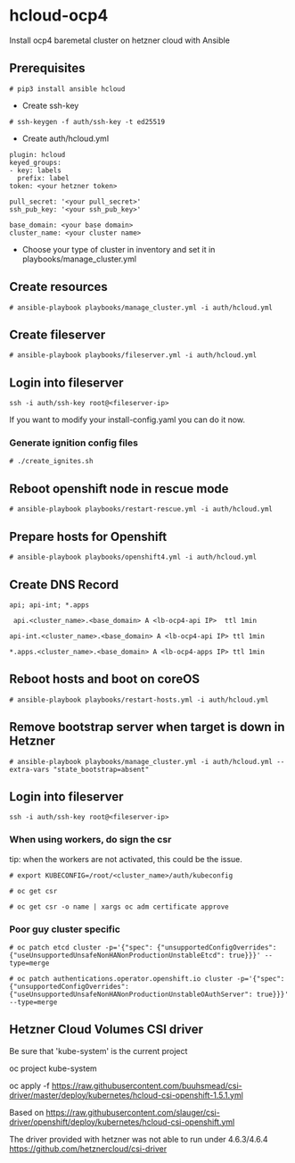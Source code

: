 # hcloud-ocp4

Install ocp4 baremetal cluster on hetzner cloud with Ansible

## Prerequisites

```# pip3 install ansible hcloud ```

- Create ssh-key

```# ssh-keygen -f auth/ssh-key -t ed25519 ```

- Create auth/hcloud.yml

```
plugin: hcloud
keyed_groups:
- key: labels
  prefix: label
token: <your hetzner token>

pull_secret: '<your pull_secret>'
ssh_pub_key: '<your ssh_pub_key>'

base_domain: <your base domain>
cluster_name: <your cluster name>
```

- Choose your type of cluster in inventory and set it in playbooks/manage_cluster.yml

## Create resources

```# ansible-playbook playbooks/manage_cluster.yml -i auth/hcloud.yml ```

## Create fileserver

```# ansible-playbook playbooks/fileserver.yml -i auth/hcloud.yml ```

## Login into fileserver

``` ssh -i auth/ssh-key root@<fileserver-ip> ```

If you want to modify your install-config.yaml you can do it now.

### Generate ignition config files

```# ./create_ignites.sh ```

## Reboot openshift node in rescue mode

```# ansible-playbook playbooks/restart-rescue.yml -i auth/hcloud.yml ```

## Prepare hosts for Openshift

```# ansible-playbook playbooks/openshift4.yml -i auth/hcloud.yml ```

## Create DNS Record

```api; api-int; *.apps ```

``` api.<cluster_name>.<base_domain> A <lb-ocp4-api IP>  ttl 1min```

``` api-int.<cluster_name>.<base_domain> A <lb-ocp4-api IP> ttl 1min ```

``` *.apps.<cluster_name>.<base_domain> A <lb-ocp4-apps IP> ttl 1min ```

## Reboot hosts and boot on coreOS

```# ansible-playbook playbooks/restart-hosts.yml -i auth/hcloud.yml ```

## Remove bootstrap server when target is down in Hetzner

```# ansible-playbook playbooks/manage_cluster.yml -i auth/hcloud.yml --extra-vars "state_bootstrap=absent" ```

## Login into fileserver

``` ssh -i auth/ssh-key root@<fileserver-ip> ```

### When using workers, do sign the csr
tip: when the workers are not activated, this could be the issue.


``` # export KUBECONFIG=/root/<cluster_name>/auth/kubeconfig ```

``` # oc get csr ```

``` # oc get csr -o name | xargs oc adm certificate approve ```

### Poor guy cluster specific

``` # oc patch etcd cluster -p='{"spec": {"unsupportedConfigOverrides": {"useUnsupportedUnsafeNonHANonProductionUnstableEtcd": true}}}' --type=merge ```

``` # oc patch authentications.operator.openshift.io cluster -p='{"spec": {"unsupportedConfigOverrides": {"useUnsupportedUnsafeNonHANonProductionUnstableOAuthServer": true}}}' --type=merge ```

## Hetzner Cloud Volumes CSI driver

 Be sure that 'kube-system' is the current project

 oc project kube-system

 oc apply -f https://raw.githubusercontent.com/buuhsmead/csi-driver/master/deploy/kubernetes/hcloud-csi-openshift-1.5.1.yml

Based on
 https://raw.githubusercontent.com/slauger/csi-driver/openshift/deploy/kubernetes/hcloud-csi-openshift.yml

The driver provided with hetzner was not able to run under 4.6.3/4.6.4
https://github.com/hetznercloud/csi-driver
